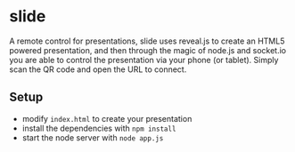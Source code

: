 # slide
A remote control for presentations, slide uses reveal.js to create an HTML5
powered presentation, and then through the magic of node.js and socket.io you
are able to control the presentation via your phone (or tablet). Simply scan
the QR code and open the URL to connect.

## Setup
 - modify `index.html` to create your presentation
 - install the dependencies with `npm install`
 - start the node server with `node app.js`
